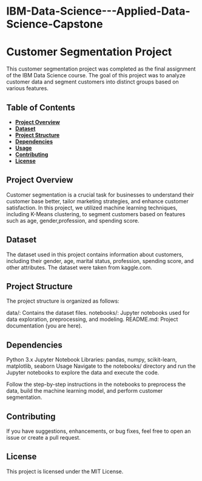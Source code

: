 # IBM-Data-Science---Applied-Data-Science-Capstone
# Customer Segmentation Project
This customer segmentation project was completed as the final assignment of the IBM Data Science course. The goal of this project was to analyze customer data and segment customers into distinct groups based on various features.

## **Table of Contents**
- [**Project Overview**](#project-overview)
- [**Dataset**](#dataset)
- [**Project Structure**](#project-structure)
- [**Dependencies**](#dependencies)
- [**Usage**](#usage)
- [**Contributing**](#contributing)
- [**License**](#license)

## **Project Overview**
Customer segmentation is a crucial task for businesses to understand their customer base better, tailor marketing strategies, and enhance customer satisfaction. In this project, we utilized machine learning techniques, including K-Means clustering, to segment customers based on features such as age, gender,profession, and spending score.

## **Dataset**
The dataset used in this project contains information about customers, including their gender, age, marital status, profession, spending score, and other attributes. The dataset were taken from kaggle.com.

## Project Structure
The project structure is organized as follows:

data/: Contains the dataset files.
notebooks/: Jupyter notebooks used for data exploration, preprocessing, and modeling.
README.md: Project documentation (you are here).

## **Dependencies**
Python 3.x
Jupyter Notebook
Libraries: pandas, numpy, scikit-learn, matplotlib, seaborn
Usage
Navigate to the notebooks/ directory and run the Jupyter notebooks to explore the data and execute the code.

Follow the step-by-step instructions in the notebooks to preprocess the data, build the machine learning model, and perform customer segmentation.

## **Contributing**
If you have suggestions, enhancements, or bug fixes, feel free to open an issue or create a pull request.

## **License**
This project is licensed under the MIT License.
